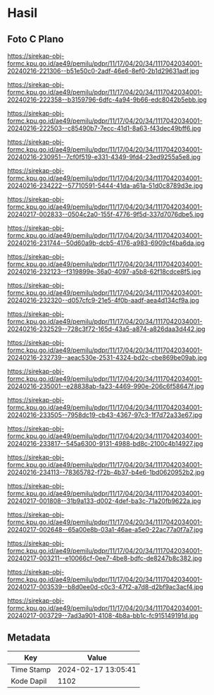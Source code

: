 # Hasil

## Foto C Plano

https://sirekap-obj-formc.kpu.go.id/ae49/pemilu/pdpr/11/17/04/20/34/1117042034001-20240216-221306--b51e50c0-2adf-46e6-8ef0-2b1d29631adf.jpg

https://sirekap-obj-formc.kpu.go.id/ae49/pemilu/pdpr/11/17/04/20/34/1117042034001-20240216-222358--b3159796-6dfc-4a94-9b66-edc8042b5ebb.jpg

https://sirekap-obj-formc.kpu.go.id/ae49/pemilu/pdpr/11/17/04/20/34/1117042034001-20240216-222503--c85490b7-7ecc-41d1-8a63-f43dec49bff6.jpg

https://sirekap-obj-formc.kpu.go.id/ae49/pemilu/pdpr/11/17/04/20/34/1117042034001-20240216-230951--7cf0f519-e331-4349-9fd4-23ed9255a5e8.jpg

https://sirekap-obj-formc.kpu.go.id/ae49/pemilu/pdpr/11/17/04/20/34/1117042034001-20240216-234222--57710591-5444-41da-a61a-51d0c8789d3e.jpg

https://sirekap-obj-formc.kpu.go.id/ae49/pemilu/pdpr/11/17/04/20/34/1117042034001-20240217-002833--0504c2a0-155f-4776-9f5d-337d7076dbe5.jpg

https://sirekap-obj-formc.kpu.go.id/ae49/pemilu/pdpr/11/17/04/20/34/1117042034001-20240216-231744--50d60a9b-dcb5-4176-a983-6909cf4ba6da.jpg

https://sirekap-obj-formc.kpu.go.id/ae49/pemilu/pdpr/11/17/04/20/34/1117042034001-20240216-232123--f319899e-36a0-4097-a5b8-62f18cdce8f5.jpg

https://sirekap-obj-formc.kpu.go.id/ae49/pemilu/pdpr/11/17/04/20/34/1117042034001-20240216-232320--d057cfc9-21e5-4f0b-aadf-aea4d134cf9a.jpg

https://sirekap-obj-formc.kpu.go.id/ae49/pemilu/pdpr/11/17/04/20/34/1117042034001-20240216-232529--728c3f72-165d-43a5-a874-a826daa3d442.jpg

https://sirekap-obj-formc.kpu.go.id/ae49/pemilu/pdpr/11/17/04/20/34/1117042034001-20240216-232739--aeac530e-2531-4324-bd2c-cbe869be09ab.jpg

https://sirekap-obj-formc.kpu.go.id/ae49/pemilu/pdpr/11/17/04/20/34/1117042034001-20240216-235001--e28838ab-fa23-4469-990e-206c6f58647f.jpg

https://sirekap-obj-formc.kpu.go.id/ae49/pemilu/pdpr/11/17/04/20/34/1117042034001-20240216-233505--7958dc19-cb43-4367-97c3-1f7d72a33e67.jpg

https://sirekap-obj-formc.kpu.go.id/ae49/pemilu/pdpr/11/17/04/20/34/1117042034001-20240216-233817--545a6300-9131-4988-bd8c-2100c4b14927.jpg

https://sirekap-obj-formc.kpu.go.id/ae49/pemilu/pdpr/11/17/04/20/34/1117042034001-20240216-234113--78365782-f72b-4b37-b4e6-1bd0620952b2.jpg

https://sirekap-obj-formc.kpu.go.id/ae49/pemilu/pdpr/11/17/04/20/34/1117042034001-20240217-001808--31b9a133-d002-4def-ba3c-71a20fb9622a.jpg

https://sirekap-obj-formc.kpu.go.id/ae49/pemilu/pdpr/11/17/04/20/34/1117042034001-20240217-002648--65a00e8b-03a1-46ae-a5e0-22ac77a0f7a7.jpg

https://sirekap-obj-formc.kpu.go.id/ae49/pemilu/pdpr/11/17/04/20/34/1117042034001-20240217-003211--e10066cf-0ee7-4be8-bdfc-de8247b8c382.jpg

https://sirekap-obj-formc.kpu.go.id/ae49/pemilu/pdpr/11/17/04/20/34/1117042034001-20240217-003539--b8d0ee0d-c0c3-47f2-a7d8-d2bf9ac3acf4.jpg

https://sirekap-obj-formc.kpu.go.id/ae49/pemilu/pdpr/11/17/04/20/34/1117042034001-20240217-003729--7ad3a901-4108-4b8a-bb1c-fc915149191d.jpg


## Metadata

| Key        | Value               |
| ---------- | ------------------- |
| Time Stamp | 2024-02-17 13:05:41 |
| Kode Dapil | 1102                |




